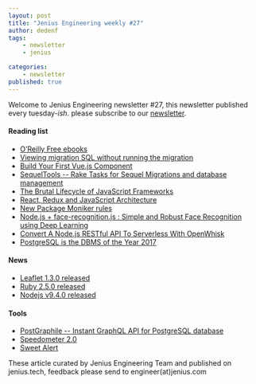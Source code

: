 ```yaml
---
layout: post
title: "Jenius Engineering weekly #27"
author: dedenf
tags:
    - newsletter
    - jenius

categories:
    - newsletter
published: true
---
```


Welcome to Jenius Engineering newsletter #27, this newsletter published every tuesday-*ish*. please subscribe to our [newsletter](http://jenius.tech/newsletter).

#### Reading list
- [O’Reilly Free ebooks](http://www.oreilly.com/free/reports.html)
- [Viewing migration SQL without running the migration](https://thomasleecopeland.com/2018/01/10/migration-sql.html)
- [Build Your First Vue.js Component](https://frontstuff.io/build-your-first-vue-js-component)
- [SequelTools -- Rake Tasks for Sequel Migrations and database management](https://rosenfeld.herokuapp.com/en/articles/ruby-rails/2017-12-15-introducing-sequel_tools-rake-integration-over-sequel-migrations-and-related-tasks)
- [The Brutal Lifecycle of JavaScript Frameworks](https://stackoverflow.blog/2018/01/11/brutal-lifecycle-javascript-frameworks/)
- [React, Redux and JavaScript Architecture](https://jrsinclair.com/articles/2018/react-redux-javascript-architecture/)
- [New Package Moniker rules](http://blog.npmjs.org/post/168978377570/new-package-moniker-rules)
- [Node.js + face-recognition.js : Simple and Robust Face Recognition using Deep Learning](https://medium.com/@muehler.v/node-js-face-recognition-js-simple-and-robust-face-recognition-using-deep-learning-ea5ba8e852)
- [Convert A Node.js RESTful API To Serverless With OpenWhisk](https://www.thepolyglotdeveloper.com/2017/12/convert-nodejs-restful-api-serverless-openwhisk/)
- [PostgreSQL is the DBMS of the Year 2017](https://db-engines.com/en/blog_post/76)

#### News
- [Leaflet 1.3.0 released](http://leafletjs.com/2018/01/15/leaflet-1.3.0.html)
- [Ruby 2.5.0 released](https://www.ruby-lang.org/en/news/2017/12/25/ruby-2-5-0-released/)
- [Nodejs v9.4.0 released](https://nodejs.org/en/blog/release/v9.4.0/)


#### Tools
- [PostGraphile -- Instant GraphQL API for PostgreSQL database](https://www.graphile.org/)
- [Speedometer 2.0](https://webkit.org/blog/8063/speedometer-2-0-a-benchmark-for-modern-web-app-responsiveness/)
- [Sweet Alert](https://sweetalert.js.org/)

These article curated by Jenius Engineering Team and published on jenius.tech, feedback please send to engineer(at)jenius.com 